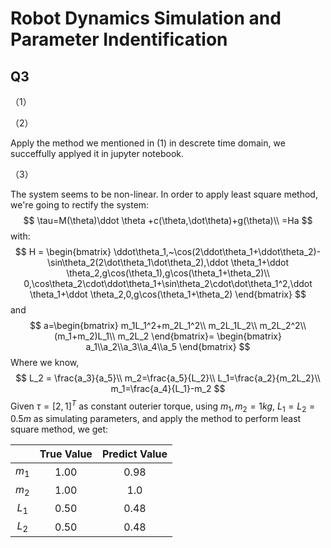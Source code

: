 # Robot Dynamics Simulation and Parameter Indentification

## Q3 

（1）



（2）

Apply the method we mentioned in (1) in descrete time domain, we succeffully applyed it in jupyter notebook.

（3）

The system seems to be non-linear. In order to apply least square method, we're going to rectify the system:
$$
\tau=M(\theta)\ddot \theta +c(\theta,\dot\theta)+g(\theta)\\
=Ha
$$
with:
$$
H = \begin{bmatrix}
\ddot\theta_1,~\cos(2\ddot\theta_1+\ddot\theta_2)-\sin\theta_2(2\dot\theta_1\dot\theta_2),\ddot \theta_1+\ddot \theta_2,g\cos(\theta_1),g\cos(\theta_1+\theta_2)\\
0,\cos\theta_2\cdot\ddot\theta_1+\sin\theta_2\cdot\dot\theta_1^2,\ddot \theta_1+\ddot \theta_2,0,g\cos(\theta_1+\theta_2)
\end{bmatrix}
$$
and
$$
a=\begin{bmatrix}
m_1L_1^2+m_2L_1^2\\
m_2L_1L_2\\
m_2L_2^2\\
(m_1+m_2)L_1\\
m_2L_2
\end{bmatrix}=
\begin{bmatrix}
a_1\\a_2\\a_3\\a_4\\a_5
\end{bmatrix}
$$
Where we know,
$$
L_2 = \frac{a_3}{a_5}\\
m_2=\frac{a_5}{L_2}\\
L_1=\frac{a_2}{m_2L_2}\\
m_1=\frac{a_4}{L_1}-m_2
$$
Given $\tau=[2,1]^T$ as constant outerier torque, using $m_1, m_2=1kg,~L_1=L_2=0.5m$ as simulating parameters, and apply the method to perform least square method, we get:

|       | True Value | Predict Value |
| :---: | :--------: | :-----------: |
| $m_1$ |    1.00    |     0.98      |
| $m_2$ |    1.00    |      1.0      |
| $L_1$ |    0.50    |     0.48      |
| $L_2$ |    0.50    |     0.48      |

